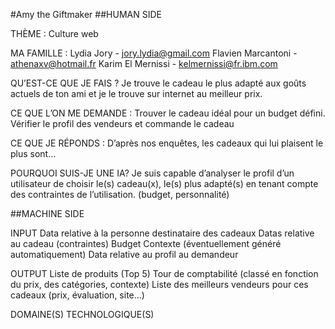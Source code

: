 #Amy the Giftmaker
##HUMAN SIDE

THÈME : Culture web

MA FAMILLE : 
Lydia Jory		- jory.lydia@gmail.com
Flavien Marcantoni	- athenaxv@hotmail.fr
Karim El Mernissi	- kelmernissi@fr.ibm.com

QU’EST-CE QUE JE FAIS ?
Je trouve le cadeau le plus adapté aux goûts actuels de ton ami et je le trouve sur internet au meilleur prix.

CE QUE L’ON ME DEMANDE : 
Trouver le cadeau idéal pour un budget défini. 
Vérifier le profil des vendeurs et commande le cadeau

CE QUE JE RÉPONDS : 
D’après nos enquêtes, les cadeaux qui lui plaisent le plus sont...

POURQUOI SUIS-JE UNE  IA? 
Je suis capable d’analyser le profil d’un utilisateur de choisir le(s) cadeau(x), le(s) plus adapté(s) en tenant compte des contraintes de l’utilisation. (budget, personnalité)

##MACHINE SIDE

INPUT 
Data relative à la personne destinataire des cadeaux
Datas relative au cadeau (contraintes)
Budget
Contexte (éventuellement généré automatiquement)
Data relative au profil au demandeur

OUTPUT 
Liste de produits (Top 5)
Tour de comptabilité (classé en fonction du prix, des catégories, contexte)
Liste des meilleurs vendeurs pour ces cadeaux (prix, évaluation, site…)

DOMAINE(S) TECHNOLOGIQUE(S)

